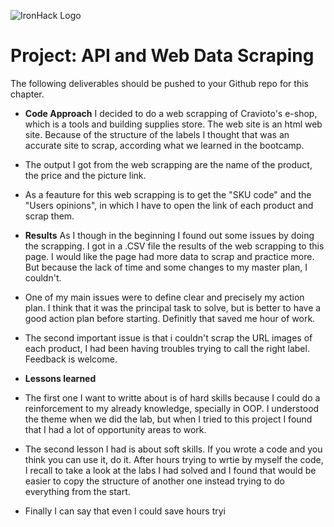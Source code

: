 ![IronHack Logo](https://s3-eu-west-1.amazonaws.com/ih-materials/uploads/upload_d5c5793015fec3be28a63c4fa3dd4d55.png)

# Project: API and Web Data Scraping



The following deliverables should be pushed to your Github repo for this chapter.

* **Code Approach** I decided to do a web scrapping of Cravioto's e-shop, which is a tools and building supplies store. The web site is an html web site. Because of the structure of the labels I thought that was an accurate site to scrap, according what we learned in the bootcamp.
* The output I got from the web scrapping are the name of the product, the price and the picture link.
* As a feauture for this web scrapping is to get the "SKU code" and the "Users opinions", in which I have to open the link of each product and scrap them.

* **Results** As I though in the beginning I found out some issues by doing the scrapping. I got in a .CSV file the results of the web scrapping to this page. I would like the page had more data to scrap and practice more. But because the lack of time and some changes to my master plan, I couldn't. 

* One of my main issues were to define clear and precisely my action plan. I think that it was the principal task to solve, but is better to have a good action plan before starting. Definitly that saved me hour of work.
* The second important issue is that i couldn't scrap the URL images of each product, I had been having troubles trying to call the right label. Feedback is welcome.


* **Lessons learned** 
* The first one I want to writte about is of hard skills because I could do a reinforcement to my already knowledge, specially in OOP. I understood the theme when we did the lab, but when I tried to this project I found that I had a lot of opportunity areas to work.

* The second lesson I had is about soft skills. If you wrote a code and you think you can use it, do it. After hours trying to wrtie by myself the code, I recall to take a look at the labs I had solved and I found that would be easier to copy the structure of another one instead trying to do everything from the start.

* Finally I can say that even I could save hours tryi
